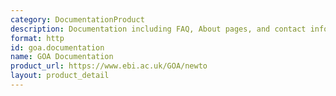 ```yaml
---
category: DocumentationProduct
description: Documentation including FAQ, About pages, and contact information
format: http
id: goa.documentation
name: GOA Documentation
product_url: https://www.ebi.ac.uk/GOA/newto
layout: product_detail
---
```

